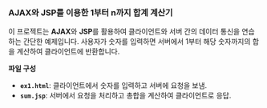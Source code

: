 ### AJAX와 JSP를 이용한 1부터 n까지 합계 계산기
이 프로젝트는 **AJAX**와 **JSP**를 활용하여 클라이언트와 서버 간의 데이터 통신을 연습하는 간단한 예제입니다. 사용자가 숫자를 입력하면 서버에서 1부터 해당 숫자까지의 합을 계산하여 클라이언트에 반환합니다.



 **파일 구성**
- **`ex1.html`**: 클라이언트에서 숫자를 입력하고 서버에 요청을 보냄.
- **`sum.jsp`**: 서버에서 요청을 처리하고 총합을 계산하여 클라이언트로 응답.

